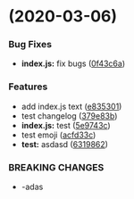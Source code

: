 #  (2020-03-06)


### Bug Fixes

* **index.js:** fix bugs ([0f43c6a](https://github.com/CodeYHJ/ChangLog/commit/0f43c6af296f37059ff73b941084d06b487de528))


### Features

* add index.js text ([e835301](https://github.com/CodeYHJ/ChangLog/commit/e835301016fca847c54c3df89f1f479d3076cbe9))
* test changelog ([379e83b](https://github.com/CodeYHJ/ChangLog/commit/379e83b7c2d8acc1bf6f1827319d42c973340175))
* **index.js:** test ([5e9743c](https://github.com/CodeYHJ/ChangLog/commit/5e9743cd5381a2802d32378cc62025536243521c))
* test emoji ([acfd33c](https://github.com/CodeYHJ/ChangLog/commit/acfd33c1b50cd4683e9ebf0866409a4f742f8738))
* **test:** asdasd ([6319862](https://github.com/CodeYHJ/ChangLog/commit/631986237ef77c63b3d8be6778b782756f18ecf5))


### BREAKING CHANGES

* -adas



